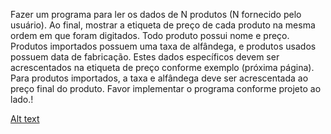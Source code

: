 Fazer um programa para ler os dados de N produtos (N fornecido pelo usuário). Ao final, mostrar a etiqueta de preço de cada produto na
mesma ordem em que foram digitados. Todo produto possui nome e preço. Produtos importados possuem uma taxa de alfândega, e
produtos usados possuem data de fabricação. Estes dados específicos devem ser acrescentados na etiqueta de preço conforme
exemplo (próxima página). Para produtos importados, a taxa e alfândega deve ser acrescentada ao preço final do produto.
Favor implementar o programa conforme projeto ao lado.!

[Alt text](image.png)